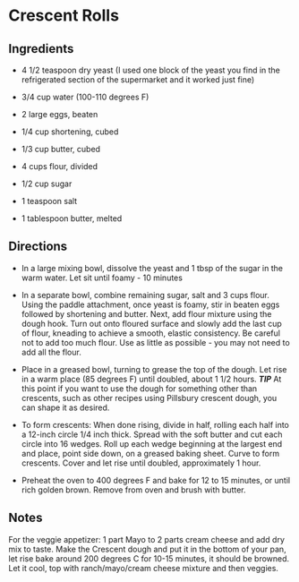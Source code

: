 Crescent Rolls
==============


Ingredients
-----------

* 4 1/2 teaspoon dry yeast (I used one block of the yeast you find in the refrigerated section of the supermarket and it worked just fine) 

* 3/4 cup water (100-110 degrees F)

* 2 large eggs, beaten

* 1/4 cup shortening, cubed

* 1/3 cup butter, cubed

* 4 cups flour, divided

* 1/2 cup sugar

* 1 teaspoon salt

* 1 tablespoon butter, melted



Directions
----------

* In a large mixing bowl, dissolve the yeast and 1 tbsp of the sugar in the warm water. Let sit until foamy - 10 minutes

* In a separate bowl, combine remaining sugar, salt and 3 cups flour. Using the paddle attachment, once yeast is foamy, stir in beaten eggs followed by shortening and butter. Next, add flour mixture using the dough hook. Turn out onto floured surface and slowly add the last cup of flour, kneading to achieve a smooth, elastic consistency. Be careful not to add too much flour. Use as little as possible - you may not need to add all the flour.

* Place in a greased bowl, turning to grease the top of the dough. Let rise in a warm place (85 degrees F) until doubled, about 1 1/2 hours. ***TIP*** At this point if you want to use the dough for something other than crescents, such as other recipes using Pillsbury crescent dough, you can shape it as desired.  

* To form crescents: When done rising, divide in half, rolling each half into a 12-inch circle 1/4 inch thick. Spread with the soft butter and cut each circle into 16 wedges. Roll up each wedge beginning at the largest end and place, point side down, on a greased baking sheet. Curve to form crescents. Cover and let rise until doubled, approximately 1 hour.

* Preheat the oven to 400 degrees F and bake for 12 to 15 minutes, or until rich golden brown. Remove from oven and brush with butter.


Notes
-----

For the veggie appetizer: 1 part Mayo to 2 parts cream cheese and add dry mix to taste.  Make the Crescent dough and put it in the bottom of your pan, let rise  bake around 200 degrees C for 10-15 minutes, it should be browned.  Let it cool, top with ranch/mayo/cream cheese mixture and then veggies.
